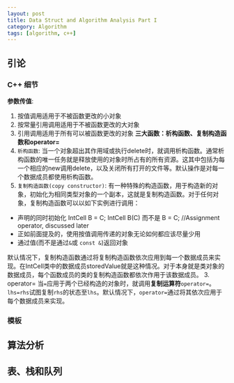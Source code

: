 ```yaml
---
layout: post
title: Data Struct and Algorithm Analysis Part I
category: Algorithm
tags: [algorithm, c++]
---
```

## 引论
### C++ 细节
**参数传值**:
1. 按值调用适用于不被函数更改的小对象
2. 按常量引用调用适用于不被函数更改的大对象
3. 引用调用适用于所有可以被函数更改的对象
**三大函数：析构函数、复制构造函数和operator=**
1. `析构函数`: 当一个对象超出其作用域或执行delete时，就调用析构函数。通常析构函数的唯一任务就是释放使用的对象时所占有的所有资源。这其中包括为每一个相应的new调用delete，以及关闭所有打开的文件等。默认操作是对每一个数据成员都使用析构函数。
2. `复制构造函数(copy constructor)`: 有一种特殊的构造函数，用于构造新的对象，初始化为相同类型对象的一个副本，这就是复制构造函数。对于任何对象，复制构造函数可以以如下实例进行调用：
* 声明的同时初始化
IntCell B = C;
IntCell B(C)
而不是 B = C; //Assignment operator, discussed later
* 正如前面提及的，使用按值调用传递的对象无论如何都应该尽量少用
* 通过值(而不是通过`&`或 `const &`)返回对象

默认情况下，复制构造函数通过将复制构造函数依次应用到每一个数据成员来实现。在IntCell类中的数据成员storedValue就是这种情况。对于本身就是类对象的数据成员，每个函数成员的类的复制构造函数都依次作用于该数据成员。
3. operator=
当`=`应用于两个已经构造的对象时，就调用**复制运算符**`operator=`。`lhs=rhs`试图复制`rhs`的状态至`lhs`。默认情况下，`operator=`通过将其依次应用于每个数据成员来实现。

### 模板

## 算法分析
## 表、栈和队列
